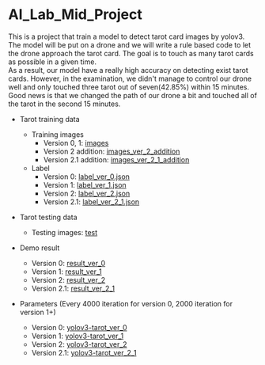 # AI_Lab_Mid_Project
This is a project that train a model to detect tarot card images by yolov3. The model will be put on a drone and we will write a rule based code to let the drone approach the tarot card. The goal is to touch as many tarot cards as possible in a given time. \
As a result, our model have a really high accuracy on detecting exist tarot cards. However, in the examination, we didn't manage to control our drone well and only touched three tarot out of seven(42.85%) within 15 minutes. Good news is that we changed the path of our drone a bit and touched all of the tarot in the second 15 minutes.

* Tarot training data
    * Training images
        * Version 0, 1: [images](https://drive.google.com/drive/folders/1BFJMue5FtOIt0e_bLsHMeyu8z_tA4O0I?usp=share_link)
        * Version 2 addition: [images_ver_2_addition](https://drive.google.com/drive/folders/10XiLDAtooAQ9CZxXtXsQih4YjWQZyGCT?usp=share_link)
        * Version 2.1 addition: [images_ver_2_1_addition](https://drive.google.com/drive/folders/18ey2_-nPYCYvQaNcwsVYy1dDCwLvBzlg?usp=share_link)
    * Label
        * Version 0: [label_ver_0.json](https://github.com/JiaYouChen2003/AI_Lab_Mid_Project/blob/main/label_ver_0.json)
        * Version 1: [label_ver_1.json](https://github.com/JiaYouChen2003/AI_Lab_Mid_Project/blob/main/label_ver_1.json)
        * Version 2: [label_ver_2.json](https://github.com/JiaYouChen2003/AI_Lab_Mid_Project/blob/main/label_ver_2.json)
        * Version 2.1: [label_ver_2_1.json](https://github.com/JiaYouChen2003/AI_Lab_Mid_Project/blob/main/label_ver_2_1.json)

* Tarot testing data
    * Testing images: [test](https://github.com/JiaYouChen2003/AI_Lab_Mid_Project/tree/main/test)

* Demo result
    * Version 0: [result_ver_0](https://drive.google.com/drive/folders/1g6QE5VcyqOrFM5HKEzxqlj68vcRl8q3j?usp=share_link)
    * Version 1: [result_ver_1](https://drive.google.com/drive/folders/17TMprYuh2DJhv-xlS29298bXUG4V267P?usp=share_link)
    * Version 2: [result_ver_2](https://drive.google.com/drive/folders/1WFDcuwVjz-ZllDl45lkpUicRNYy1wcI2?usp=share_link)
    * Version 2.1: [result_ver_2_1](https://drive.google.com/drive/folders/1VtJWozpOOfCzkSotBhqxIrJTttQ1iLpS?usp=share_link)

* Parameters (Every 4000 iteration for version 0, 2000 iteration for version 1+)
    * Version 0: [yolov3-tarot_ver_0](https://drive.google.com/drive/folders/1SGLNG7v6cUEk-Vg1J3dInoE5dQisV2D4?usp=share_link)
    * Version 1: [yolov3-tarot_ver_1](https://drive.google.com/drive/folders/1-2c_ezBrYirREqDodJPvdFk4Kl-utPXZ?usp=share_link)
    * Version 2: [yolov3-tarot_ver_2](https://drive.google.com/drive/folders/1X7UxVG6G4uDgO6lCyYG2NalGLM4YUanX?usp=share_link)
    * Version 2.1: [yolov3-tarot_ver_2_1](https://drive.google.com/drive/folders/1UHJpzq_wa60444w-sEavWkIFUyBoahmD?usp=share_link)
    